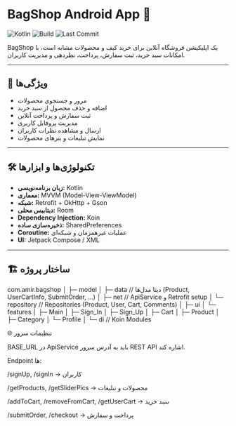 # BagShop Android App 👜

![Kotlin](https://img.shields.io/badge/Kotlin-1.8.0-orange?style=flat-square)
![Build](https://img.shields.io/badge/build-passing-brightgreen?style=flat-square)
![Last Commit](https://img.shields.io/github/last-commit/username/BagShop?style=flat-square)

BagShop یک اپلیکیشن فروشگاه آنلاین برای خرید کیف و محصولات مشابه است، با امکانات سبد خرید، ثبت سفارش، پرداخت، نظردهی و مدیریت کاربران.

---

## 📌 ویژگی‌ها

- مرور و جستجوی محصولات
- اضافه و حذف محصول از سبد خرید
- ثبت سفارش و پرداخت آنلاین
- مدیریت پروفایل کاربری
- ارسال و مشاهده نظرات کاربران
- نمایش تبلیغات و بنرهای محصولات

---

## 🛠 تکنولوژی‌ها و ابزارها

- **زبان برنامه‌نویسی:** Kotlin  
- **معماری:** MVVM (Model-View-ViewModel)  
- **شبکه:** Retrofit + OkHttp + Gson  
- **دیتابیس محلی:** Room  
- **Dependency Injection:** Koin  
- **ذخیره‌سازی ساده:** SharedPreferences  
- **Coroutine:** عملیات غیرهمزمان و شبکه‌ای  
- **UI:** Jetpack Compose / XML

---

## 🏗️ ساختار پروژه
com.amir.bagshop
│
├─ model
│ ├─ data // دیتا مدل‌ها (Product, UserCartInfo, SubmitOrder, ...)
│ ├─ net // ApiService و Retrofit setup
│ └─ repository // Repositories (Product, User, Cart, Comments)
│
├─ ui
│ └─ features
│ ├─ Main
│ ├─ Sign_In
│ ├─ Sign_Up
│ ├─ Cart
│ ├─ Product
│ ├─ Category
│ └─ Profile
│
└─ di // Koin Modules

🌐 تنظیمات سرور

BASE_URL در ApiService باید به آدرس سرور REST API اشاره کند.

Endpoint ها:

/signUp, /signIn → کاربران

/getProducts, /getSliderPics → محصولات و تبلیغات

/addToCart, /removeFromCart, /getUserCart → سبد خرید

/submitOrder, /checkout → پرداخت و سفارش

